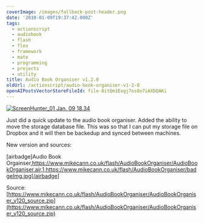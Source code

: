 ```yaml
---
coverImage: /images/fallback-post-header.png
date: '2010-01-09T19:37:42.000Z'
tags:
  - actionscript
  - audiobook
  - flash
  - flex
  - framework
  - mate
  - programming
  - projects
  - utility
title: Audio Book Organiser v1.2.0
oldUrl: /actionscript/audio-book-organiser-v1-2-0
openAIPostsVectorStoreFileId: file-8itQm1Eogj7os8o7iAXDQAKi
---
```


[![ScreenHunter_01 Jan. 09 18.34](/wp-content/uploads/2010/01/ScreenHunter_01-Jan.-09-18.34.jpg "ScreenHunter_01 Jan. 09 18.34")](/wp-content/uploads/2010/01/ScreenHunter_01-Jan.-09-18.34.jpg)

Just did a quick update to the audio book organiser. Added the ability to move the storage database file. This was so that I can put my storage file on Dropbox and it will then be backedup and synced between machines.

<!-- more -->

New version and sources:

[airbadge]Audio Book Orgainser,https://www.mikecann.co.uk/flash/AudioBookOrganiser/AudioBookOrganiser.air,1,https://www.mikecann.co.uk/flash/AudioBookOrganiser/badgeImg.jpg[/airbadge]

Source: [https://www.mikecann.co.uk/flash/AudioBookOrganiser/AudioBookOrganiser_v120_source.zip](https://www.mikecann.co.uk/flash/AudioBookOrganiser/AudioBookOrganiser_v120_source.zip)
